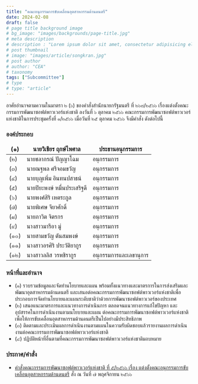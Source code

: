 ```yaml
---
title: "คณะอนุกรรมการขับเคลื่อนอุตสาหกรรมด้านดนตรี"
date: 2024-02-08
draft: false
# page title background image
# bg_image: "images/backgrounds/page-title.jpg"
# meta description
# description : "Lorem ipsum dolor sit amet, consectetur adipisicing elit, sed do eiusmod tempor incididunt ut labore. dolore magna aliqua. Ut enim ad minim veniam, quis nostrud."
# post thumbnail
# image: "images/article/songkran.jpg"
# post author
# author: "CEA"
# taxonomy
tags: ["Subcommittee"]
# type
# type: "article"
---
```


<style>
  td, th { border: none!important; }
</style>

อาศัยอำนาจตามความในมาตรา ๒ (๖) ของคำสั่งสำนักนายกรัฐมนตรี ที่ ๒๖๘/๒๕๖๖ เรื่องแต่งตั้งคณะกรรมการพัฒนาซอฟต์พาวเวอร์แห่งชาติ ลงวันที่ ๖ ตุลาคม ๒๕๖๖ คณะกรรมการพัฒนาซอฟต์พาวเวอร์แห่งชาติในการประชุมครั้งที่ ๑/๒๕๖๖ เมื่อวันที่ ๒๕ ตุลาคม ๒๕๖๖ จึงมีคำสั่ง ดังต่อไปนี้

### องค์ประกอบ

| (๑) | นายวิเชียร ฤกษ์ไพศาล | ประธานอนุกรรมการ |
| --- | --- | --- |
| (๒) | นายชลากรณ์ ปัญญาโฉม | อนุกรรมการ |
| (๓) | นายณฐพล ศรีจอมขวัญ | อนุกรรมการ |
| (๔) | นายบุญเพิ่ม อินทนปสาธน์ | อนุกรรมการ |
| (๕) | นายปิยะพงษ์ หมื่นประเสริฐดี | อนุกรรมการ |
| (๖) | นายพงศ์สิริ เหตระกูล | อนุกรรมการ |
| (๗) | นายพิเศษ จียาศักดิ์ | อนุกรรมการ |
| (๘) | นายภาวิต จิตรกร | อนุกรรมการ |
| (๙) | นางสาวมารีอา มู่ | อนุกรรมการ |
| (๑๐) | นายสามขวัญ ตันสมพงษ์ | อนุกรรมการ |
| (๑๑) | นางสาวอรศิริ ประวัติยากูร | อนุกรรมการ |
| (๑๒) | นางสาวลลิส วรพชิรากูร | อนุกรรมการและเลขานุการ |

### หน้าที่และอำนาจ

* (๑) รวบรวมข้อมูลและจัดทำนโยบายและแผน พร้อมทั้งแนวทางและมาตรการในการส่งเสริมและพัฒนาอุตสาหกรรมด้านดนตรี และเสนอต่อคณะกรรมการพัฒนาซอฟต์พาวเวอร์แห่งชาติเพื่อประกอบการจัดทำนโยบายและแผนระดับชาติว่าด้วยการพัฒนาซอฟต์พาวเวอร์ของประเทศ
* (๒) เสนอแนะมาตรการและแนวทางการดำเนินการ ตลอดจนแนวทางการแก้ไขปัญหา และอุปสรรคในการดำเนินงานตามนโยบายและแผน ต่อคณะกรรมการพัฒนาซอฟต์พาวเวอร์แห่งชาติ เพื่อให้การขับเคลื่อนอุตสาหกรรมด้านดนตรีเป็นไปอย่างมีประสิทธิภาพ
* (๓) ติดตามและประเมินผลการดำเนินงานตามแผนในความรับผิดชอบแล้วรายงานผลการดำเนินงานต่อคณะกรรมการพัฒนาซอฟต์พาวเวอร์แห่งชาติ
* (๔) ปฏิบัติหน้าที่อื่นตามที่คณะกรรมการพัฒนาซอฟต์พาวเวอร์แห่งชาติมอบหมาย

### ประกาศ/คำสั่ง

* [คำสั่งคณะกรรมการพัฒนาซอฟต์พาวเวอร์แห่งชาติ ที่ ๕/๒๕๖๖ เรื่อง แต่งตั้งคณะอนุกรรมการขับเคลื่อนอุตสาหกรรมด้านดนตรี](</files/คำสั่งแต่งตั้งที่ 5-2566  คณะอนุฯ ดนตรี.pdf>) สั่ง ณ วันที่ ๗ พฤศจิกายน ๒๕๖๖





